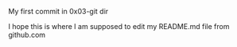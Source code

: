My first commit in 0x03-git dir

I hope this is where I am supposed to edit my README.md file from github.com
